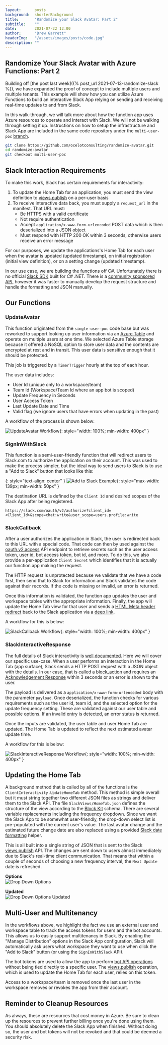 ```yaml
---
layout:      posts
background:  shorterBackground
title:       "Randomize your Slack Avatar: Part 2"
subtitle:    ""
date:        2021-07-22 12:00
author:      "Drew Garrett"
headerImg:   "/assets/images/posts/code.jpg"
description: ""
---
```


## Randomize Your Slack Avatar with Azure Functions: Part 2

Building off [the post last week]({% post_url 2021-07-13-randomize-slack %}), we have expanded the proof of concept to include multiple users and multiple tenants. This example will show how you can utilize Azure Functions to build an interactive Slack App relying on sending and receiving real-time updates to and from Slack.

In this walk-through, we will talk more about how the function app uses Azure resources to operate and interact with Slack. We will not be walking through setting it up. Instructions on how to setup the infrastructure and Slack App are included in the same code repository under the `multi-user-poc` [branch](https://github.com/ocelotconsulting/randomize-avatar/tree/multi-user-poc).

```bash
git clone https://github.com/ocelotconsulting/randomize-avatar.git
cd randomize-avatar
git checkout multi-user-poc
```

## Slack Interaction Requirements

To make this work, Slack has certain requirements for interactivity:

1. To update the Home Tab for an application, you must send the view definition to [views.publish](https://api.slack.com/methods/views.publish) on a per-user basis
2. To receive interactive data back, you must supply a `request_url` in the manifest. That URL must:
   * Be HTTPS with a valid certificate
   * Not require authentication
   * Accept `application/x-www-form-urlencoded` POST data which is then deserialized into a JSON object
   * Must respond with HTTP 200 OK within 3 seconds, otherwise users receive an error message

For our purposes, we update the applications's Home Tab for each user when the avatar is updated (updated timestamp), on initial registration (initial view definition), or on a setting change (updated timestamp).

In our use case, we are building the functions off C#. Unfortunately there is no official [Slack SDK](https://api.slack.com/start/building) built for C# .NET. There is a [community sponsored API](https://github.com/Inumedia/SlackAPI), however it was faster to manually develop the request structure and handle the formatting and JSON manually.

## Our Functions

### UpdateAvatar

This function originated from the `single-user-poc` code base but was reworked to support looking up user information via an [Azure Table](https://docs.microsoft.com/en-us/azure/storage/tables/table-storage-overview) and operate on multiple users at one time. We selected Azure Table storage because it offered a NoSQL option to store user data and the contents are encrypted at rest and in transit. This user data is sensitive enough that it should be protected.

This job is triggered by a `TimerTrigger` hourly at the top of each hour.

The user data includes:

* User Id (unique only to a workspace/team)
* Team Id (Workspace/Team Id where an app bot is scoped)
* Update Frequency in Seconds
* User Access Token
* Last Update Date and Time
* Valid flag (we ignore users that have errors when updating in the past)

A workflow of the process is shown below:

![UpdateAvatar Workflow](/assets/images/posts/2021-07-22-randomize-slack-2/UpdateAvatar.drawio.svg){: style="width: 100%; min-width: 400px" }

### SignInWithSlack

This function is a semi-user-friendly function that will redirect users to Slack.com to authorize the application on their account. This was used to make the process simpler, but the ideal way to send users to Slack is to use a "Add to Slack" button that looks like this:

{: style="text-align: center" }
![Add to Slack Example](https://platform.slack-edge.com/img/add_to_slack.png){: style="max-width: 139px; min-width: 50px" }

The destination URL is defined by the `Client Id` and desired scopes of the Slack App after being registered.

`https://slack.com/oauth/v2/authorize?client_id=<Client_Id>&scope=chat:write&user_scope=users.profile:write`

### SlackCallback

After a user authorizes the application in Slack, the user is redirected back to this URL with a special code. That code can then by used against the [oauth.v2.access](https://api.slack.com/methods/oauth.v2.access) API endpoint to retrieve secrets such as the user access token, user id, bot access token, bot id, and more. To do this, we also provide a per-application `Client Secret` which identifies that it is actually our function app making the request.

The HTTP request is unprotected because we validate that we have a code first, then send that to Slack for information and Slack validates the code against their records. If the code is missing or invalid, an error is returned.

Once this information is validated, the function app updates the user and workspace tables with the appropriate information. Finally, the app will update the Home Tab view for that user and sends a [HTML Meta header redirect](https://developer.mozilla.org/en-US/docs/Web/HTML/Element/meta) back to the Slack application via a [deep link](https://api.slack.com/reference/deep-linking).

A workflow for this is below:

![SlackCallback Workflow](/assets/images/posts/2021-07-22-randomize-slack-2/SlackCallback.drawio.svg){: style="width: 100%; min-width: 400px" }

### SlackInteractiveResponse

The full details of Slack interactivity is [well documented](https://api.slack.com/interactivity/handling). Here we will cover our specific use-case. When a user performs an interaction in the Home Tab (app surface), Slack sends a HTTP POST request with a JSON object with the details. In our case, that is called a [block_action](https://api.slack.com/reference/interaction-payloads/block-actions) and requires an [Acknowledgement Response](https://api.slack.com/interactivity/handling#acknowledgment_response) within 3 seconds or an error is shown to the user.

The payload is delivered as a `application/x-www-form-urlencoded` body with the parameter `payload`. Once deserialized, the function checks for various requirements such as the user id, team id, and the selected option for the update frequency setting. These are validated against our user table and possible options. If an invalid entry is detected, an error status is returned.

Once the inputs are validated, the user table and user Home Tab are updated. The Home Tab is updated to reflect the next estimated avatar update time.

A workflow for this is below:

![SlackInteractiveResponse Workflow](/assets/images/posts/2021-07-22-randomize-slack-2/SlackInteractiveResponse.drawio.svg){: style="width: 100%; min-width: 400px" }

## Updating the Home Tab

A background method that is called by all of the functions is the `ClientInteractivity.UpdateHomeTab` method. This method is simple overall but it must string together two different JSON files as strings and deliver them to the Slack API. The file `SlackViews/HomeTab.json` defines the structure of the view according to the [Block Kit](https://api.slack.com/block-kit/building) schema. There are several variable replacements including the frequency dropdown. Since we want the Slack App to be somewhat user-friendly, the drop-down select list is pre-populated with the current user's value. The last avatar change and the estimated future change date are also replaced using a provided [Slack date formatting](https://api.slack.com/reference/surfaces/formatting#date-formatting) helper.

This is all built into a single string of JSON that is sent to the Slack [views.publish](https://api.slack.com/methods/views.publish) API. The changes are sent down to users almost immediately due to Slack's real-time client communication. That means that within a couple of seconds of choosing a new frequency interval, the `Next Update` date is refreshed.

**Options**  
![Drop Down Options](/assets/images/posts/2021-07-22-randomize-slack-2/drop-down-options.png)

**Updated**  
![Drop Down Options Updated](/assets/images/posts/2021-07-22-randomize-slack-2/drop-down-updated.png)

## Multi-User and Multitenancy

In the workflows above, we highlight the fact we use an external user and workspace table to track the access tokens for users and the bot accounts. This allows us to easily support multitenancy in Slack. By enabling the "Manage Distribution" options in the Slack App configuration, Slack will automatically ask users what workspace they want to use when click the "Add to Slack" button (or using the `SignInWithSlack` API).

The bot tokens are used to allow the app to perform [bot API operations](https://api.slack.com/methods) without being tied directly to a specific user. The [views.publish](https://api.slack.com/methods/views.publish) operation, which is used to update the Home Tab for each user, relies on this token.

Access to a workspace/team is removed once the last user in the workspace removes or revokes the app from their account.

## Reminder to Cleanup Resources

As always, these are resources that cost money in Azure. Be sure to clean up the resources to prevent further billing once you're done using them. You should absolutely delete the Slack App when finished. Without doing so, the user and bot tokens will not be revoked and that could be deemed a security risk.
